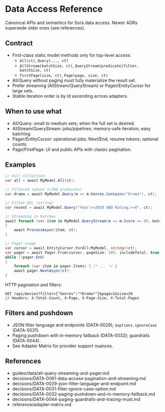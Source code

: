 # Data Access Reference

Canonical APIs and semantics for Sora data access. Newer ADRs supersede older ones (see references).

## Contract
- First-class static model methods only for top-level access:
  - `All(ct)`, `Query(..., ct)`
  - `AllStream(batchSize, ct)`, `QueryStream(predicate|filter, batchSize, ct)`
  - `FirstPage(size, ct)`, `Page(page, size, ct)`
- All/Query without paging must fully materialize the result set.
- Prefer streaming (AllStream/QueryStream) or Pager/EntityCursor for large sets.
- Stable iteration order is by Id ascending across adapters.

## When to use what
- All/Query: small to medium sets; when the full set is desired.
- AllStream/QueryStream: jobs/pipelines; memory-safe iteration; easy batching.
- Pager/EntityCursor: operational jobs; Next/End; resume tokens; optional counts.
- Page/FirstPage: UI and public APIs with classic pagination.

## Examples

```csharp
// Full collection
var all = await MyModel.All(ct);

// Filtered subset (LINQ predicate)
var drama = await MyModel.Query(m => m.Genres.Contains("Drama"), ct);

// Filter DSL (string)
var recent = await MyModel.Query("Year:>=2020 AND Rating:>=8", ct);

// Streaming in batches
await foreach (var item in MyModel.QueryStream(m => m.Score >= 80, batchSize: 500, ct))
{
    await ProcessAsync(item, ct);
}

// Pager usage
var cursor = await EntityCursor.ForAll<MyModel, string>(ct);
var pager = await Pager.From(cursor, pageSize: 500, includeTotal: true, ct);
while (!pager.End)
{
    foreach (var item in pager.Items) { /* ... */ }
    await pager.NextAsync(ct);
}
```

HTTP pagination and filters:

```
GET /api/movies?filter={"Genres":"*Drama*"}&page=1&size=20
// Headers: X-Total-Count, X-Page, X-Page-Size, X-Total-Pages
```

## Filters and pushdown
- JSON filter language and endpoints (DATA-0029); `$options.ignoreCase` (DATA-0031).
- Paging pushdown with in-memory fallback (DATA-0032); guardrails (DATA-0044).
- See Adapter Matrix for provider support nuances.

## References
- guides/data/all-query-streaming-and-pager.md
- decisions/DATA-0061-data-access-pagination-and-streaming.md
- decisions/DATA-0029-json-filter-language-and-endpoint.md
- decisions/DATA-0031-filter-ignore-case-option.md
- decisions/DATA-0032-paging-pushdown-and-in-memory-fallback.md
- decisions/DATA-0044-paging-guardrails-and-tracing-must.md
- reference/adapter-matrix.md
